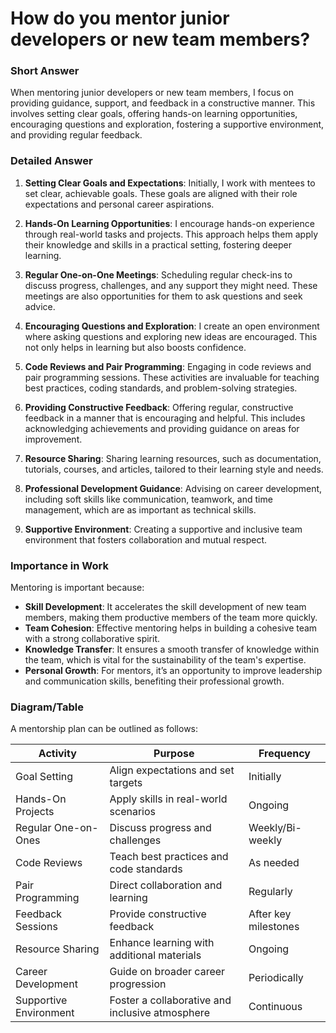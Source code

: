 # How do you mentor junior developers or new team members?

### Short Answer
When mentoring junior developers or new team members, I focus on providing guidance, support, and feedback in a constructive manner. This involves setting clear goals, offering hands-on learning opportunities, encouraging questions and exploration, fostering a supportive environment, and providing regular feedback.

### Detailed Answer
1. **Setting Clear Goals and Expectations**: Initially, I work with mentees to set clear, achievable goals. These goals are aligned with their role expectations and personal career aspirations.

2. **Hands-On Learning Opportunities**: I encourage hands-on experience through real-world tasks and projects. This approach helps them apply their knowledge and skills in a practical setting, fostering deeper learning.

3. **Regular One-on-One Meetings**: Scheduling regular check-ins to discuss progress, challenges, and any support they might need. These meetings are also opportunities for them to ask questions and seek advice.

4. **Encouraging Questions and Exploration**: I create an open environment where asking questions and exploring new ideas are encouraged. This not only helps in learning but also boosts confidence.

5. **Code Reviews and Pair Programming**: Engaging in code reviews and pair programming sessions. These activities are invaluable for teaching best practices, coding standards, and problem-solving strategies.

6. **Providing Constructive Feedback**: Offering regular, constructive feedback in a manner that is encouraging and helpful. This includes acknowledging achievements and providing guidance on areas for improvement.

7. **Resource Sharing**: Sharing learning resources, such as documentation, tutorials, courses, and articles, tailored to their learning style and needs.

8. **Professional Development Guidance**: Advising on career development, including soft skills like communication, teamwork, and time management, which are as important as technical skills.

9. **Supportive Environment**: Creating a supportive and inclusive team environment that fosters collaboration and mutual respect.

### Importance in Work
Mentoring is important because:

- **Skill Development**: It accelerates the skill development of new team members, making them productive members of the team more quickly.
- **Team Cohesion**: Effective mentoring helps in building a cohesive team with a strong collaborative spirit.
- **Knowledge Transfer**: It ensures a smooth transfer of knowledge within the team, which is vital for the sustainability of the team's expertise.
- **Personal Growth**: For mentors, it’s an opportunity to improve leadership and communication skills, benefiting their professional growth.

### Diagram/Table
A mentorship plan can be outlined as follows:

| Activity               | Purpose                                      | Frequency      |
|------------------------|----------------------------------------------|----------------|
| Goal Setting           | Align expectations and set targets           | Initially      |
| Hands-On Projects      | Apply skills in real-world scenarios         | Ongoing        |
| Regular One-on-Ones    | Discuss progress and challenges              | Weekly/Bi-weekly |
| Code Reviews           | Teach best practices and code standards      | As needed      |
| Pair Programming       | Direct collaboration and learning            | Regularly      |
| Feedback Sessions      | Provide constructive feedback                | After key milestones |
| Resource Sharing       | Enhance learning with additional materials   | Ongoing        |
| Career Development     | Guide on broader career progression          | Periodically   |
| Supportive Environment | Foster a collaborative and inclusive atmosphere | Continuous    |